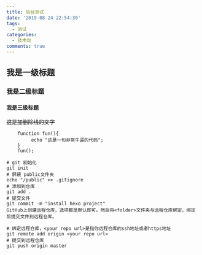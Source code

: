 ```yaml
---
title: 后台测试
date: '2019-08-24 22:54:30'
tags:
  - 测试
categories:
  - 技术向
comments: true
---
```

## 我是一级标题

### 我是二级标题
<!--more-->

#### 我是三级标题
~~这是加删除线的文字~~

```
    function fun(){
         echo "这是一句非常牛逼的代码";
    }
    fun();
```



```
# git 初始化
git init
# 屏蔽 public文件夹
echo "/public" >> .gitignore
# 添加到仓库
git add .
# 提交文件
git commit -m "install hexo project"
GitHub上创建远程仓库，选项都是默认即可。然后将<folder>文件夹与远程仓库绑定，绑定后提交文件到远程仓库。

# 绑定远程仓库，<your repo url>是指你远程仓库的ssh地址或者https地址
git remote add origin <your repo url>
# 提交到远程仓库
git push origin master
```
